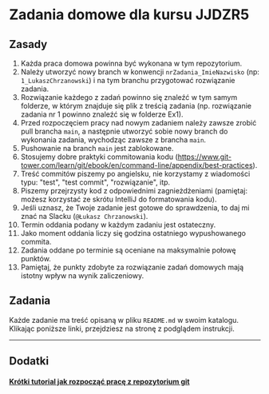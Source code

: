 # Zadania domowe dla kursu JJDZR5

## Zasady

1. Każda praca domowa powinna być wykonana w tym repozytorium.
1. Należy utworzyć nowy branch w konwencji `nrZadania_ImieNazwisko` (np: `1_LukaszChrzanowski`) i na tym branchu przygotować rozwiązanie zadania.
1. Rozwiązanie każdego z zadań powinno się znaleźć w tym samym folderze, w którym znajduje się plik z treścią zadania (np. rozwiązanie zadania nr 1 powinno znaleźć się w folderze Ex1).
1. Przed rozpoczęciem pracy nad nowym zadaniem należy zawsze zrobić pull brancha `main`, a następnie utworzyć sobie nowy branch do wykonania zadania, wychodząc zawsze z brancha `main`.
1. Pushowanie na branch `main` jest zablokowane.
1. Stosujemy dobre praktyki commitowania kodu (https://www.git-tower.com/learn/git/ebook/en/command-line/appendix/best-practices).
1. Treść commitów piszemy po angielsku, nie korzystamy z wiadomości typu: "test", "test commit", "rozwiązanie", itp.
1. Piszemy przejrzysty kod z odpowiednimi zagnieżdżeniami (pamiętaj: możesz korzystać ze skrótu IntelliJ do formatowania kodu).
1. Jeśli uznasz, że Twoje zadanie jest gotowe do sprawdzenia, to daj mi znać na Slacku (`@Łukasz Chrzanowski`).
1. Termin oddania podany w każdym zadaniu jest ostateczny.
1. Jako moment oddania liczy się godzina ostatniego wypushowanego commita.
1. Zadania oddane po terminie są oceniane na maksymalnie połowę punktów.
1. Pamiętaj, że punkty zdobyte za rozwiązanie zadań domowych mają istotny wpływ na wynik zaliczeniowy.

## Zadania
Każde zadanie ma treść opisaną w pliku `README.md` w swoim katalogu.
Klikając poniższe linki, przejdziesz na stronę z podglądem instrukcji.

---
## Dodatki
#### [Krótki tutorial jak rozpocząć pracę z repozytorium git](Extra/StartWithGit.md)

